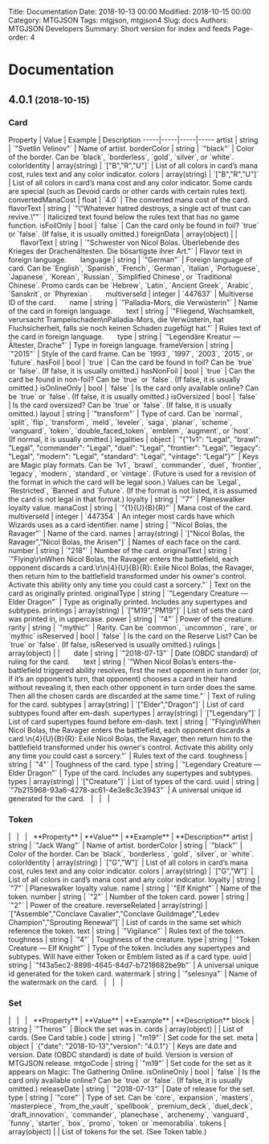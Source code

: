 Title: Documentation
Date: 2018-10-13 00:00
Modified: 2018-10-15 00:00
Category: MTGJSON
Tags: mtgjson, mtgjson4
Slug: docs
Authors: MTGJSON Developers
Summary: Short version for index and feeds
Page-order: 4

# Documentation

## 4.0.1 <small>(2018-10-15)</small>

<h3>Card</h3>
Property | Value | Example | Description
-----|-----|-----|-----
artist | string | `"Svetlin Velinov"` | Name of artist.
borderColor | string | `"black"` | Color of the border. Can be `black`, `borderless`, `gold`, `silver`, or `white`.
colorIdentity | array(string) | `["B","R","U"]` | List of all colors in card’s mana cost, rules text and any color indicator.
colors | array(string) | `["B","R","U"]` | List of all colors in card’s mana cost and any color indicator. Some cards are special (such as Devoid cards or other cards with certain rules text).
convertedManaCost | float | `4.0` | The converted mana cost of the card.
flavorText | string | `"\"Whatever hatred destroys, a single act of trust can revive.\""` | Italicized text found below the rules text that has no game function.
isFoilOnly | bool | `false` | Can the card only be found in foil? `true` or `false`. (If false, it is usually omitted.)
foreignData | array(object) |  | 
&nbsp;&nbsp;&nbsp;&nbsp;&nbsp;&nbsp;flavorText | string | `"Schwester von Nicol Bolas. Überlebende des Krieges der Drachenältesten. Die bösartigste ihrer Art."` | Flavor text in foreign language.
&nbsp;&nbsp;&nbsp;&nbsp;&nbsp;&nbsp;language | string | `"German"` | Foreign language of card. Can be `English`, `Spanish`, `French`, `German`, `Italian`, `Portuguese`, `Japanese`, `Korean`, `Russian`, `Simplified Chinese`, or `Traditional Chinese`. Promo cards can be `Hebrew`, `Latin`, `Ancient Greek`, `Arabic`, `Sanskrit`, or `Phyrexian`.
&nbsp;&nbsp;&nbsp;&nbsp;&nbsp;&nbsp;multiverseId | integer | `447637` | Multiverse ID of the card.
&nbsp;&nbsp;&nbsp;&nbsp;&nbsp;&nbsp;name | string | `"Palladia-Mors, die Verwüsterin"` | Name of the card in foreign language.
&nbsp;&nbsp;&nbsp;&nbsp;&nbsp;&nbsp;text | string | `"Fliegend, Wachsamkeit, verursacht Trampelschaden\nPalladia-Mors, die Verwüsterin, hat Fluchsicherheit, falls sie noch keinen Schaden zugefügt hat."` | Rules text of the card in foreign language.
&nbsp;&nbsp;&nbsp;&nbsp;&nbsp;&nbsp;type | string | `"Legendäre Kreatur — Ältester, Drache"` | Type in foreign language.
frameVersion | string | `"2015"` | Style of the card frame. Can be `1993`, `1997`, `2003`, `2015`, or `future`.
hasFoil | bool | `true` | Can the card be found in foil? Can be `true` or `false`. (If false, it is usually omitted.)
hasNonFoil | bool | `true` | Can the card be found in non-foil? Can be `true` or `false`. (If false, it is usually omitted.)
isOnlineOnly | bool | `false` | Is the card only available online? Can be `true` or `false`. (If false, it is usually omitted.)
isOversized | bool | `false` | Is the card oversized? Can be `true` or `false`. (If false, it is usually omitted.)
layout | string | `"transform"` | Type of card. Can be `normal`, `split`, `flip`, `transform`, `meld`, `leveler`, `saga`, `planar`, `scheme`, `vanguard`, `token`, `double_faced_token`, `emblem`, `augment`, or `host`. (If normal, it is usually omitted.)
legalities | object | `"{"1v1": "Legal", "brawl": "Legal", "commander": "Legal", "duel": "Legal", "frontier": "Legal", "legacy": "Legal", "modern": "Legal", "standard": "Legal", "vintage": “Legal"}"` | Keys are Magic play formats. Can be `1v1`, `brawl`, `commander`, `duel`, `frontier`, `legacy`, `modern`, `standard`, or `vintage`. (Future is used for a revision of the format in which the card will be legal soon.) Values can be `Legal`, `Restricted`, `Banned` and `Future`. (If the format is not listed, it is assumed the card is not legal in that format.)
loyalty | string | `"7"` | Planeswalker loyalty value.
manaCost | string | `"{1}{U}{B}{R}"` | Mana cost of the card.
multiverseId | integer | `447354` | An integer most cards have which Wizards uses as a card identifier.
name | string | `"Nicol Bolas, the Ravager"` | Name of the card.
names | array(string) | `["Nicol Bolas, the Ravager","Nicol Bolas, the Arisen"]` | Names of each face on the card.
number | string | `"218"` | Number of the card.
originalText | string | `"Flying\r\nWhen Nicol Bolas, the Ravager enters the battlefield, each opponent discards a card.\r\n{4}{U}{B}{R}: Exile Nicol Bolas, the Ravager, then return him to the battlefield transformed under his owner's control. Activate this ability only any time you could cast a sorcery."` | Text on the card as originally printed.
originalType | string | `"Legendary Creature — Elder Dragon"` | Type as originally printed. Includes any supertypes and subtypes.
printings | array(string) | `["M19","PM19"]` | List of sets the card was printed in, in uppercase.
power | string | `"4"` | Power of the creature.
rarity | string | `"mythic"` | Rarity. Can be `common`, `uncommon`, `rare`, or `mythic`
isReserved | bool | `false` | Is the card on the Reserve List? Can be `true` or `false`. (If false, isReserved is usually omitted.)
rulings | array(object) |  | 
&nbsp;&nbsp;&nbsp;&nbsp;&nbsp;&nbsp;date | string | `"2018-07-13"` | Date (OBDC standard) of ruling for the card.
&nbsp;&nbsp;&nbsp;&nbsp;&nbsp;&nbsp;text | string | `"When Nicol Bolas’s enters-the-battlefield triggered ability resolves, first the next opponent in turn order (or, if it’s an opponent’s turn, that opponent) chooses a card in their hand without revealing it, then each other opponent in turn order does the same. Then all the chosen cards are discarded at the same time."` | Text of ruling for the card.
subtypes | array(string) | `["Elder","Dragon"]` | List of card subtypes found after em-dash.
supertypes | array(string) | `["Legendary"]` | List of card supertypes found before em-dash.
text | string | `"Flying\nWhen Nicol Bolas, the Ravager enters the battlefield, each opponent discards a card.\n{4}{U}{B}{R}: Exile Nicol Bolas, the Ravager, then return him to the battlefield transformed under his owner's control. Activate this ability only any time you could cast a sorcery."` | Rules text of the card.
toughness | string | `"4"` | Toughness of the card.
type | string | `"Legendary Creature — Elder Dragon"` | Type of the card. Includes any supertypes and subtypes.
types | array(string) | `["Creature"]` | List of types of the card.
uuid | string | `"7b215968-93a6-4278-ac61-4e3e8c3c3943"` | A universal unique id generated for the card.
&nbsp; | &nbsp; | &nbsp; | &nbsp;
<h3>Token</h3> | &nbsp; | &nbsp; | &nbsp;
**Property** | **Value** | **Example** | **Description**
artist | string | `"Jack Wang"` | Name of artist.
borderColor | string | `"black"` | Color of the border. Can be `black`, `borderless`, `gold`, `silver`, or `white`.
colorIdentity | array(string) | `["G","W"]` | List of all colors in card’s mana cost, rules text and any color indicator.
colors | array(string) | `["G","W"]` | List of all colors in card’s mana cost and any color indicator.
loyalty | string | `"7"` | Planeswalker loyalty value.
name | string | `"Elf Knight"` | Name of the token.
number | string | `"2"` | Number of the token card.
power | string | `"2"` | Power of the creature.
reverseRelated | array(string) | `["Assemble","Conclave Cavalier","Conclave Guildmage","Ledev Champion","Sprouting Renewal"]` | List of cards in the same set which reference the token.
text | string | `"Vigilance"` | Rules text of the token.
toughness | string | `"4"` | Toughness of the creature.
type | string | `"Token Creature — Elf Knight"` | Type of the token. Includes any supertypes and subtypes. Will have either Token or Emblem listed as if a card type.
uuid | string | `"f43a5ec2-8898-4645-84d7-b7218682be9b"` | A universal unique id generated for the token card.
watermark | string | `"selesnya"` | Name of the watermark on the card.
&nbsp; | &nbsp; | &nbsp; | &nbsp;
<h3>Set</h3> | &nbsp; | &nbsp; | &nbsp;
**Property** | **Value** | **Example** | **Description**
block | string | `"Theros"` | Block the set was in.
cards | array(object) |  | List of cards. (See Card table.)
code | string | `"m19"` | Set code for the set.
meta | object | `{"date": "2018-10-13","version": "4.0.1"}` | Keys are date and version. Date (OBDC standard) is date of build. Version is version of MTGJSON release.
mtgoCode | string | `"m19"` | Set code for the set as it appears on Magic: The Gathering Online.
isOnlineOnly | bool | `false` | Is the card only available online? Can be `true` or `false`. (If false, it is usually omitted.)
releaseDate | string | `"2018-07-13"` | Date of release for the set.
type | string | `"core"` | Type of set. Can be `core`, `expansion`, `masters`, `masterpiece`, `from_the_vault`, `spellbook`, `premium_deck`, `duel_deck`, `draft_innovation`, `commander`, `planechase`, `archenemy`, `vanguard`, `funny`, `starter`, `box`, `promo`, `token` or `memorabilia`.
tokens | array(object) |  | List of tokens for the set. (See Token table.)

